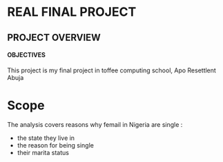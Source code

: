# REAL FINAL PROJECT
## PROJECT OVERVIEW
#### OBJECTIVES
This project is my final project in toffee computing school, Apo Resettlent Abuja
# Scope
The analysis covers reasons why femail in Nigeria are single :
- the state they live in
- the reason for being single
- their marita status
